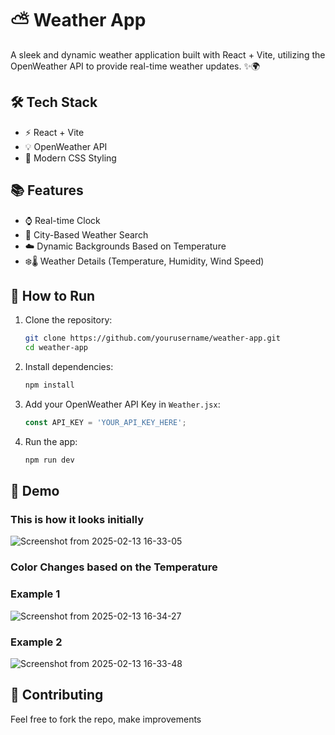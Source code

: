 # ⛅ Weather App

A sleek and dynamic weather application built with React + Vite, utilizing the OpenWeather API to provide real-time weather updates. ✨🌍

## 🛠 Tech Stack

- ⚡ React + Vite
- 💡 OpenWeather API
- 💎 Modern CSS Styling

## 📚 Features

- ⌚ Real-time Clock
- 🏢 City-Based Weather Search
- ☁️ Dynamic Backgrounds Based on Temperature
- ❄️🌡️ Weather Details (Temperature, Humidity, Wind Speed)

## 📖 How to Run

1. Clone the repository:
   ```bash
   git clone https://github.com/yourusername/weather-app.git
   cd weather-app
   ```
2. Install dependencies:
   ```bash
   npm install
   ```
3. Add your OpenWeather API Key in `Weather.jsx`:
   ```js
   const API_KEY = 'YOUR_API_KEY_HERE';
   ```
4. Run the app:
   ```bash
   npm run dev
   ```

## 💎 Demo
### This is how it looks initially
![Screenshot from 2025-02-13 16-33-05](https://github.com/user-attachments/assets/76593ec2-d768-4edd-9479-3023656e437b)
### Color Changes based on the Temperature
### Example 1
![Screenshot from 2025-02-13 16-34-27](https://github.com/user-attachments/assets/24ca8ac5-82c6-4fa5-9cb3-2cb616163dc8)
### Example 2
![Screenshot from 2025-02-13 16-33-48](https://github.com/user-attachments/assets/cff756a0-34c7-4504-b621-facad527afea)


## 🌟 Contributing

Feel free to fork the repo, make improvements
